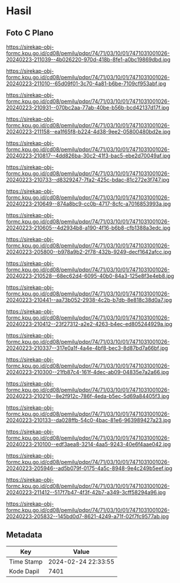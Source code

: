 # Hasil

## Foto C Plano

https://sirekap-obj-formc.kpu.go.id/cd08/pemilu/pdpr/74/71/03/10/01/7471031001026-20240223-211039--4b026220-970d-418b-8fe1-a0bc19869dbd.jpg

https://sirekap-obj-formc.kpu.go.id/cd08/pemilu/pdpr/74/71/03/10/01/7471031001026-20240223-211010--65d09f01-3c70-4a81-b6be-7109cf953abf.jpg

https://sirekap-obj-formc.kpu.go.id/cd08/pemilu/pdpr/74/71/03/10/01/7471031001026-20240223-210931--070bc2aa-77ab-40be-b56b-bcd42137d17f.jpg

https://sirekap-obj-formc.kpu.go.id/cd08/pemilu/pdpr/74/71/03/10/01/7471031001026-20240223-211158--ea1f65f8-b224-4d38-9ee2-05800480bd2e.jpg

https://sirekap-obj-formc.kpu.go.id/cd08/pemilu/pdpr/74/71/03/10/01/7471031001026-20240223-210817--4dd826ba-30c2-41f3-bac5-ebe2d70049af.jpg

https://sirekap-obj-formc.kpu.go.id/cd08/pemilu/pdpr/74/71/03/10/01/7471031001026-20240223-210733--d8329247-7fa2-425c-bdac-81c272e3f747.jpg

https://sirekap-obj-formc.kpu.go.id/cd08/pemilu/pdpr/74/71/03/10/01/7471031001026-20240223-210649--874a8bc9-cc0b-4717-8cfc-a7016853993a.jpg

https://sirekap-obj-formc.kpu.go.id/cd08/pemilu/pdpr/74/71/03/10/01/7471031001026-20240223-210605--4d2934b8-a190-4f16-b6b8-cfb1388a3edc.jpg

https://sirekap-obj-formc.kpu.go.id/cd08/pemilu/pdpr/74/71/03/10/01/7471031001026-20240223-205800--b978a9b2-2f78-432b-9249-decf1642afcc.jpg

https://sirekap-obj-formc.kpu.go.id/cd08/pemilu/pdpr/74/71/03/10/01/7471031001026-20240223-210528--68ec62d4-6095-40b0-84a3-125e8f3e4eb8.jpg

https://sirekap-obj-formc.kpu.go.id/cd08/pemilu/pdpr/74/71/03/10/01/7471031001026-20240223-210441--aa73b052-2938-4c2b-b7db-8e818c38d0a7.jpg

https://sirekap-obj-formc.kpu.go.id/cd08/pemilu/pdpr/74/71/03/10/01/7471031001026-20240223-210412--23f27312-a2e2-4263-b4ec-ed805244929a.jpg

https://sirekap-obj-formc.kpu.go.id/cd08/pemilu/pdpr/74/71/03/10/01/7471031001026-20240223-210337--317e0a1f-4a4e-4bf8-bec3-8d87bd7a66bf.jpg

https://sirekap-obj-formc.kpu.go.id/cd08/pemilu/pdpr/74/71/03/10/01/7471031001026-20240223-210300--21fb87c4-161f-4dec-ab09-04835e7a2a66.jpg

https://sirekap-obj-formc.kpu.go.id/cd08/pemilu/pdpr/74/71/03/10/01/7471031001026-20240223-210210--8e2f912c-786f-4eda-b5ec-5d69a84405f3.jpg

https://sirekap-obj-formc.kpu.go.id/cd08/pemilu/pdpr/74/71/03/10/01/7471031001026-20240223-210133--da028ffb-54c0-4bac-81e6-963989427a23.jpg

https://sirekap-obj-formc.kpu.go.id/cd08/pemilu/pdpr/74/71/03/10/01/7471031001026-20240223-210100--edf3aea8-3214-4aa5-9243-40e6f4aae042.jpg

https://sirekap-obj-formc.kpu.go.id/cd08/pemilu/pdpr/74/71/03/10/01/7471031001026-20240223-205946--ad5b079f-0175-4a5c-8948-9e4c249b5eef.jpg

https://sirekap-obj-formc.kpu.go.id/cd08/pemilu/pdpr/74/71/03/10/01/7471031001026-20240223-211412--517f7b47-4f3f-42b7-a349-3cff58294a96.jpg

https://sirekap-obj-formc.kpu.go.id/cd08/pemilu/pdpr/74/71/03/10/01/7471031001026-20240223-205832--145bd0d7-8621-4249-a71f-02f7fc9577ab.jpg


## Metadata

| Key        | Value               |
| ---------- | ------------------- |
| Time Stamp | 2024-02-24 22:33:55 |
| Kode Dapil | 7401                |




